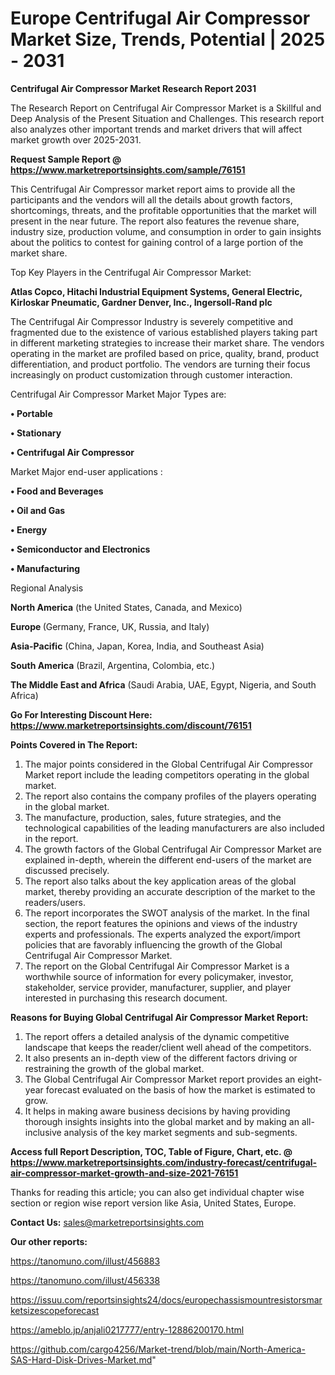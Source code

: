 # Europe Centrifugal Air Compressor Market Size, Trends, Potential | 2025 - 2031

<strong>Centrifugal Air Compressor Market Research Report 2031</strong>

The Research Report on Centrifugal Air Compressor Market is a Skillful and Deep Analysis of the Present Situation and Challenges. This research report also analyzes other important trends and market drivers that will affect market growth over 2025-2031.

<strong>Request Sample Report @ <a href=https://www.marketreportsinsights.com/sample/76151>https://www.marketreportsinsights.com/sample/76151</a></strong>

This Centrifugal Air Compressor market report aims to provide all the participants and the vendors will all the details about growth factors, shortcomings, threats, and the profitable opportunities that the market will present in the near future. The report also features the revenue share, industry size, production volume, and consumption in order to gain insights about the politics to contest for gaining control of a large portion of the market share.

Top Key Players in the Centrifugal Air Compressor Market:

<strong>Atlas Copco, Hitachi Industrial Equipment Systems, General Electric, Kirloskar Pneumatic, Gardner Denver, Inc., Ingersoll-Rand plc</strong>

The Centrifugal Air Compressor Industry is severely competitive and fragmented due to the existence of various established players taking part in different marketing strategies to increase their market share. The vendors operating in the market are profiled based on price, quality, brand, product differentiation, and product portfolio. The vendors are turning their focus increasingly on product customization through customer interaction.

Centrifugal Air Compressor Market Major Types are:

<strong>• Portable

• Stationary

• Centrifugal Air Compressor</strong>

Market Major end-user applications :

<strong>• Food and Beverages

• Oil and Gas

• Energy

• Semiconductor and Electronics

• Manufacturing</strong>

Regional Analysis

</u><strong><b>North America</b></strong> (the United States, Canada, and Mexico)

<strong><b>Europe </b></strong>(Germany, France, UK, Russia, and Italy)

<strong><b>Asia-Pacific</b></strong> (China, Japan, Korea, India, and Southeast Asia)

<strong><b>South America</b></strong> (Brazil, Argentina, Colombia, etc.)

<strong><b>The Middle East and Africa</b></strong> (Saudi Arabia, UAE, Egypt, Nigeria, and South Africa)

<strong>Go For Interesting Discount Here: <a href=https://www.marketreportsinsights.com/discount/76151>https://www.marketreportsinsights.com/discount/76151</a></strong>

<strong>Points Covered in The Report:</strong>
<ol>
  <li>The major points considered in the Global Centrifugal Air Compressor Market report include the leading competitors operating in the global market.</li>
  <li>The report also contains the company profiles of the players operating in the global market.</li>
  <li>The manufacture, production, sales, future strategies, and the technological capabilities of the leading manufacturers are also included in the report.</li>
  <li>The growth factors of the Global Centrifugal Air Compressor Market are explained in-depth, wherein the different end-users of the market are discussed precisely.</li>
  <li>The report also talks about the key application areas of the global market, thereby providing an accurate description of the market to the readers/users.</li>
  <li>The report incorporates the SWOT analysis of the market. In the final section, the report features the opinions and views of the industry experts and professionals. The experts analyzed the export/import policies that are favorably influencing the growth of the Global Centrifugal Air Compressor Market.</li>
  <li>The report on the Global Centrifugal Air Compressor Market is a worthwhile source of information for every policymaker, investor, stakeholder, service provider, manufacturer, supplier, and player interested in purchasing this research document.</li>
</ol>
<strong>Reasons for Buying Global Centrifugal Air Compressor Market Report:</strong>

<ol>
  <li>The report offers a detailed analysis of the dynamic competitive landscape that keeps the reader/client well ahead of the competitors.</li>
  <li>It also presents an in-depth view of the different factors driving or restraining the growth of the global market.</li>
  <li>The Global Centrifugal Air Compressor Market report provides an eight-year forecast evaluated on the basis of how the market is estimated to grow.</li>
  <li>It helps in making aware business decisions by having providing thorough insights insights into the global market and by making an all-inclusive analysis of the key market segments and sub-segments.</li>
</ol>
<strong>Access full Report Description, TOC, Table of Figure, Chart, etc. @ <a href=https://www.marketreportsinsights.com/industry-forecast/centrifugal-air-compressor-market-growth-and-size-2021-76151>https://www.marketreportsinsights.com/industry-forecast/centrifugal-air-compressor-market-growth-and-size-2021-76151</a></strong>


Thanks for reading this article; you can also get individual chapter wise section or region wise report version like Asia, United States, Europe.

<strong>Contact Us:</strong>
sales@marketreportsinsights.com

<strong>Our other reports:</strong>

<a href=https://tanomuno.com/illust/456883>https://tanomuno.com/illust/456883</a>

<a href=https://tanomuno.com/illust/456338>https://tanomuno.com/illust/456338</a>

<a href=https://issuu.com/reportsinsights24/docs/europechassismountresistorsmarketsizescopeforecast>https://issuu.com/reportsinsights24/docs/europechassismountresistorsmarketsizescopeforecast</a>

<a href=https://ameblo.jp/anjali0217777/entry-12886200170.html>https://ameblo.jp/anjali0217777/entry-12886200170.html</a>

<a href=https://github.com/cargo4256/Market-trend/blob/main/North-America-SAS-Hard-Disk-Drives-Market.md>https://github.com/cargo4256/Market-trend/blob/main/North-America-SAS-Hard-Disk-Drives-Market.md</a>"
